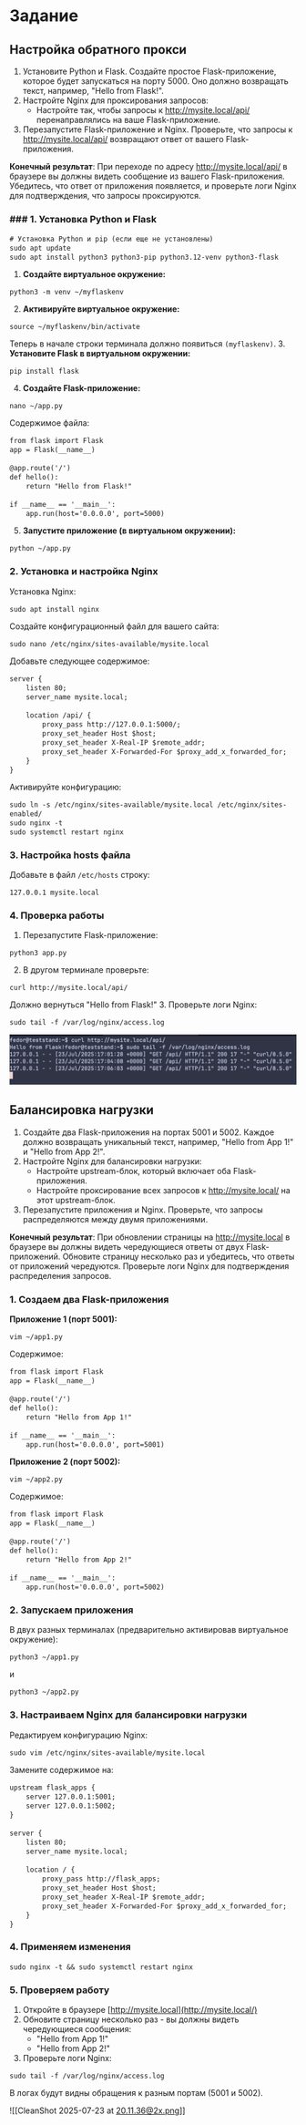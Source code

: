 # Задание
## Настройка обратного прокси
1. Установите Python и Flask. Создайте простое Flask-приложение, которое будет запускаться на порту 5000. Оно должно возвращать текст, например, "Hello from Flask!".
2. Настройте Nginx для проксирования запросов:
	- Настройте так, чтобы запросы к http://mysite.local/api/ перенаправлялись на ваше Flask-приложение. 
3. Перезапустите Flask-приложение и Nginx. Проверьте, что запросы к http://mysite.local/api/ возвращают ответ от вашего Flask-приложения.

**Конечный результат**: При переходе по адресу http://mysite.local/api/ в браузере вы должны видеть сообщение из вашего Flask-приложения. Убедитесь, что ответ от приложения появляется, и проверьте логи Nginx для подтверждения, что запросы проксируются.
### ### 1. Установка Python и Flask
```
# Установка Python и pip (если еще не установлены)
sudo apt update
sudo apt install python3 python3-pip python3.12-venv python3-flask
```
1. **Создайте виртуальное окружение:**
```
python3 -m venv ~/myflaskenv
```    
2. **Активируйте виртуальное окружение:**
```  
source ~/myflaskenv/bin/activate
```
Теперь в начале строки терминала должно появиться `(myflaskenv)`.
3. **Установите Flask в виртуальном окружении:**
```
pip install flask
``` 
4. **Создайте Flask-приложение:**
```
nano ~/app.py
``` 
Содержимое файла:
```   
from flask import Flask
app = Flask(__name__)

@app.route('/')
def hello():
	return "Hello from Flask!"
    
if __name__ == '__main__':
	app.run(host='0.0.0.0', port=5000)
```    
5. **Запустите приложение (в виртуальном окружении):**
```
python ~/app.py
```
### 2. Установка и настройка Nginx
Установка Nginx:
```
sudo apt install nginx
```
Создайте конфигурационный файл для вашего сайта:
```
sudo nano /etc/nginx/sites-available/mysite.local
```
Добавьте следующее содержимое:
```
server {
    listen 80;
    server_name mysite.local;

    location /api/ {
        proxy_pass http://127.0.0.1:5000/;
        proxy_set_header Host $host;
        proxy_set_header X-Real-IP $remote_addr;
        proxy_set_header X-Forwarded-For $proxy_add_x_forwarded_for;
    }
}
```
Активируйте конфигурацию:
```
sudo ln -s /etc/nginx/sites-available/mysite.local /etc/nginx/sites-enabled/
sudo nginx -t
sudo systemctl restart nginx
```
### 3. Настройка hosts файла
Добавьте в файл `/etc/hosts` строку:
```
127.0.0.1 mysite.local
```
### 4. Проверка работы
1. Перезапустите Flask-приложение:
```
python3 app.py
```
2. В другом терминале проверьте:
```
curl http://mysite.local/api/
```
Должно вернуться "Hello from Flask!"
3. Проверьте логи Nginx:
```
sudo tail -f /var/log/nginx/access.log
```

![CleanShot 2025-07-23 at 20.06.39@2x.png](CleanShot%202025-07-23%20at%2020.06.39@2x.png)
## Балансировка нагрузки
1. Создайте два Flask-приложения на портах 5001 и 5002. Каждое должно возвращать уникальный текст, например, "Hello from App 1!" и "Hello from App 2!".
2. Настройте Nginx для балансировки нагрузки:
	- Настройте upstream-блок, который включает оба Flask-приложения.
	- Настройте проксирование всех запросов к http://mysite.local/ на этот upstream-блок.
3. Перезапустите приложения и Nginx. Проверьте, что запросы распределяются между двумя приложениями.

**Конечный результат**: При обновлении страницы на http://mysite.local в браузере вы должны видеть чередующиеся ответы от двух Flask-приложений. Обновите страницу несколько раз и убедитесь, что ответы от приложений чередуются. Проверьте логи Nginx для подтверждения распределения запросов.
### 1. Создаем два Flask-приложения
**Приложение 1 (порт 5001):**
```
vim ~/app1.py
```
Содержимое:
```
from flask import Flask
app = Flask(__name__)

@app.route('/')
def hello():
    return "Hello from App 1!"

if __name__ == '__main__':
    app.run(host='0.0.0.0', port=5001)
```
**Приложение 2 (порт 5002):**
```
vim ~/app2.py
```
Содержимое:
```
from flask import Flask
app = Flask(__name__)

@app.route('/')
def hello():
    return "Hello from App 2!"

if __name__ == '__main__':
    app.run(host='0.0.0.0', port=5002)
```
### 2. Запускаем приложения
В двух разных терминалах (предварительно активировав виртуальное окружение):
```
python3 ~/app1.py
```
и
```
python3 ~/app2.py
```
### 3. Настраиваем Nginx для балансировки нагрузки
Редактируем конфигурацию Nginx:
```
sudo vim /etc/nginx/sites-available/mysite.local
```
Замените содержимое на:
```
upstream flask_apps {
    server 127.0.0.1:5001;
    server 127.0.0.1:5002;
}

server {
    listen 80;
    server_name mysite.local;

    location / {
        proxy_pass http://flask_apps;
        proxy_set_header Host $host;
        proxy_set_header X-Real-IP $remote_addr;
        proxy_set_header X-Forwarded-For $proxy_add_x_forwarded_for;
    }
}
```
### 4. Применяем изменения
```
sudo nginx -t && sudo systemctl restart nginx
```
### 5. Проверяем работу
1. Откройте в браузере [http://mysite.local](http://mysite.local/)
2. Обновите страницу несколько раз - вы должны видеть чередующиеся сообщения:
    - "Hello from App 1!"
    - "Hello from App 2!"
3. Проверьте логи Nginx:
```
sudo tail -f /var/log/nginx/access.log
```
В логах будут видны обращения к разным портам (5001 и 5002).

![[CleanShot 2025-07-23 at 20.11.36@2x.png]]



